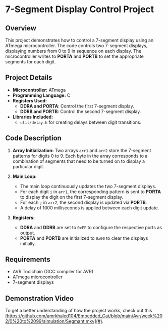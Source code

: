 
# 7-Segment Display Control Project

## Overview

This project demonstrates how to control a 7-segment display using an ATmega microcontroller. The code controls two 7-segment displays, displaying numbers from 0 to 9 in sequence on each display. The microcontroller writes to **PORTA** and **PORTB** to set the appropriate segments for each digit.

## Project Details

- **Microcontroller:** ATmega
- **Programming Language:** C
- **Registers Used:**
  - **DDRA and PORTA**: Control the first 7-segment display.
  - **DDRB and PORTB**: Control the second 7-segment display.
- **Libraries Included:**
  - `util/delay.h` for creating delays between digit transitions.
  
## Code Description

1. **Array Initialization:**
   Two arrays `arr1` and `arr2` store the 7-segment patterns for digits 0 to 9. Each byte in the array corresponds to a combination of segments that need to be turned on to display a particular digit.
   
2. **Main Loop:**
   - The main loop continuously updates the two 7-segment displays.
   - For each digit `i` in `arr1`, the corresponding pattern is sent to **PORTA** to display the digit on the first 7-segment display.
   - For each `j` in `arr2`, the second display is updated via **PORTB**.
   - A delay of 1000 milliseconds is applied between each digit update.

3. **Registers:**
   - **DDRA** and **DDRB** are set to `0xFF` to configure the respective ports as output.
   - **PORTA** and **PORTB** are initialized to `0x00` to clear the displays initially.

## Requirements

- AVR Toolchain (GCC compiler for AVR)
- ATmega microcontroller
- 7-segment displays

## Demonstration Video

To get a better understanding of how the project works, check out this [https://github.com/amrkhaled104/Embedded_Cat/blob/main/Avr/week%202/0%20to%2099/simulation/Segmant.mkv](#). 
